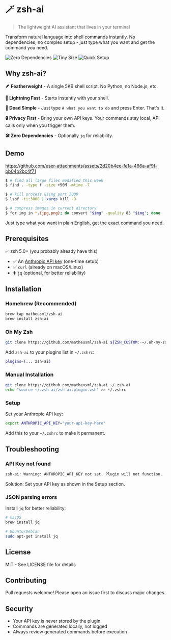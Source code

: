 # 🪄 zsh-ai

> The lightweight AI assistant that lives in your terminal

Transform natural language into shell commands instantly. No dependencies, no complex setup - just type what you want and get the command you need.

<img src="https://img.shields.io/badge/dependencies-zero-brightgreen" alt="Zero Dependencies"> <img src="https://img.shields.io/badge/size-<5KB-blue" alt="Tiny Size"> <img src="https://img.shields.io/badge/setup-30_seconds-orange" alt="Quick Setup">

## Why zsh-ai?

**🪶 Featherweight** - A single 5KB shell script. No Python, no Node.js, etc.

**🚀 Lightning Fast** - Starts instantly with your shell.

**🎯 Dead Simple** - Just type `# what you want to do` and press Enter. That's it.

**🔒 Privacy First** - Bring your own API keys. Your commands stay local, API calls only when you trigger them.

**🛠️ Zero Dependencies** - Optionally `jq` for reliability.

## Demo


https://github.com/user-attachments/assets/2d20b4ee-fe1a-466a-af9f-bb04b2bc4f71


```bash
$ # find all large files modified this week
$ find . -type f -size +50M -mtime -7

$ # kill process using port 3000  
$ lsof -ti:3000 | xargs kill -9

$ # compress images in current directory
$ for img in *.{jpg,png}; do convert "$img" -quality 85 "$img"; done
```

Just type what you want in plain English, get the exact command you need.

## Prerequisites

 ✅ zsh 5.0+ (you probably already have this)
- ✅ An [Anthropic API key](https://console.anthropic.com/account/keys) (one-time setup)
- ✅ `curl` (already on macOS/Linux)
- ➕ `jq` (optional, for better reliability)

## Installation

### Homebrew (Recommended)

```bash
brew tap matheusml/zsh-ai
brew install zsh-ai
```

### Oh My Zsh

```bash
git clone https://github.com/matheusml/zsh-ai ${ZSH_CUSTOM:-~/.oh-my-zsh/custom}/plugins/zsh-ai
```

Add `zsh-ai` to your plugins list in `~/.zshrc`:

```bash
plugins=(... zsh-ai)
```

### Manual Installation

```bash
git clone https://github.com/matheusml/zsh-ai ~/.zsh-ai
echo "source ~/.zsh-ai/zsh-ai.plugin.zsh" >> ~/.zshrc
```

### Setup

Set your Anthropic API key:

```bash
export ANTHROPIC_API_KEY="your-api-key-here"
```

Add this to your `~/.zshrc` to make it permanent.


## Troubleshooting

### API Key not found
```bash
zsh-ai: Warning: ANTHROPIC_API_KEY not set. Plugin will not function.
```
Solution: Set your API key as shown in the Setup section.

### JSON parsing errors
Install `jq` for better reliability:
```bash
# macOS
brew install jq

# Ubuntu/Debian
sudo apt-get install jq
```

## License

MIT - See LICENSE file for details

## Contributing

Pull requests welcome! Please open an issue first to discuss major changes.

## Security

- Your API key is never stored by the plugin
- Commands are generated locally, not logged
- Always review generated commands before execution

